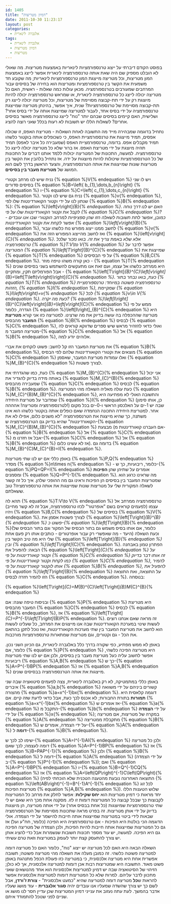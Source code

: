 ```yaml
---
id: 1405
title: "דמיון מטריצות"
date: 2011-10-30 11:23:17
layout: post
categories: 
  - אלגברה לינארית
tags: 
  - אלגברה לינארית
  - דמיון מטריצות
  - מטריצות
---
```

בפוסט הקודם דיברתי על ייצוג טרנספורמציות לינאריות באמצעות מטריצות. מה שאולי לא הובלט מספיק שם היה שאת אותה טרנספורמציה לינארית אפשר לייצג באמצעות המון מטריצות, וכל מטריצה מייצגת המון טרנספורמציות לינאריות; מה שקובע חד משמעית את הקשר בין טרנספורמציות ומטריצות הוא בחירה של בסיסים עבור המרחבים שמעורבים בטרנספורמציה. מכאן עולות כמה שאלות - ראשית, האם כל מטריצה יכולה לייצג כל טרנספורמציה לינארית, או שמראש טרנספורמציה יכולה להיות מיוצגת רק על ידי תת-קבוצה מסויימת של מטריצות, וכל מטריצה יכולה לייצג רק תת-קבוצה מסויימת של טרנספורמציות? שנית, איך אפשר, בהינתן מטריצה שמייצגת טרנספורמציה על ידי בסיס אחד, לעבור למטריצה שמייצגת אותה על ידי בסיס אחר? ושלישית, האם קיימים בסיסים שבהם יותר "נוח" לייצג טרנספורמציה מאשר בסיסים אחרים? לשאלות הללו יש תשובות לא רעות בכלל שאני רוצה להציג.

נתחיל בדוגמה שמבהירה מייד מה התשובה לאחת השאלות - מטריצת האפס, זו שכולה אפסים, תמיד מייצגת את טרנספורמציית האפס, כי כשכופלים אותה בוקטור כלשהו תמיד מקבלים אפס. בדומה, טרנספורמציית האפס (שמעבירה כל איבר לאפס) תמיד תהיה מיוצגת על ידי מטריצת האפס. אז ברור שלא כל מטריצה יכולה לייצג כל טרנספורמציה. למעשה, התכונות של המטריצה יכולות ללמד אותנו דברים על התכונות של כל הטרנספורמציות שיכולות להיות מיוצגות על ידה. אז נתחיל בלהבין את הקשר בין מטריצות שונות שמייצגות את אותה הטרנספורמציה, והצעד הראשון בדרך לשם הוא המושג של <strong>מטריצת מעבר בין בסיסים</strong>.

נניח שיש לנו מרחב וקטורי {% equation %}V{% endequation %} ויש לו שני בסיסים סדורים {% equation %}B=\left\{ b_{1},\dots,b_{n}\right\} {% endequation %} ו-{% equation %}C=\left\{ c_{1},\dots,c_{n}\right\} {% endequation %}. נניח גם שיש לנו וקטור {% equation %}v{% endequation %}, שנתון לנו על ידי וקטור הקואורדינטות שלו לפי {% equation %}B{% endequation %}: {% equation %}\left[v\right]_{B}{% endequation %}. האם יש לנו דרך נוחה לקבל את וקטור הקואורדינטות שלו על פי {% equation %}C{% endequation %}? כמובן, אפשר לתת תשובות לשאלה הזו שהן ספציפיות למרחב הוקטורי שבו אנו עובדים - אפשר לקחת את וקטור הקואורדינטות {% equation %}\left[v\right]_{B}{% endequation %}, לחשב ממנו ייצוג מפורש נוח כלשהו עבור {% equation %}v{% endequation %} ואז לחשב מהייצוג המפורש הזה את {% equation %}\left[v\right]_{C}{% endequation %}. אלא שלא באמת צריך את זה. בואו נזכור שלכל טרנספורמציה {% equation %}T:V\to V{% endequation %} אפשר לדבר על המטריצה {% equation %}\left[T\right]_{B}^{C}{% endequation %} שמייצגת את {% equation %}T{% endequation %} על פי הבסיסים {% equation %}B,C{% endequation %}. כאן קורה משהו טיפה מוזר - {% equation %}T{% endequation %} היא ממרחב כלשהו אל עצמו, ועם זאת אנו מתעקשים להשתמש בשני בסיסים שונים - אבל הפורמליזם תקין, ומתקיים {% equation %}\left[T\right]_{B}^{C}\left[v\right]_{B}=\left[T\left(v\right)\right]_{C}{% endequation %}. כעת, בואו נבחר בתור {% equation %}T{% endequation %} טרנספורמציה פשוטה במיוחד: טרנספורמציית הזהות, {% equation %}I{% endequation %}, שמקיימת {% equation %}I\left(v\right)=v{% endequation %} לכל {% equation %}v\in V{% endequation %}. כעת מה יקרה? {% equation %}\left[I\right]_{B}^{C}\left[v\right]_{B}=\left[v\right]_{C}{% endequation %} ממש על פי הגדרה, כלומר {% equation %}\left[I\right]_{B}^{C}{% endequation %} היא מטריצה שההכפלה בה עושה בדיוק את מה שרצינו. למטריצה כזו אני קורא <strong>מטריצת המעבר</strong> מהבסיס {% equation %}B{% endequation %} לבסיס {% equation %}C{% endequation %}, ואולי כדאי להזהיר מראש שיש ספרים שדווקא קוראים לה מטריצה המעבר מ-{% equation %}C{% endequation %} אל {% equation %}B{% endequation %}, אלוהים יודע למה.

את מטריצת המעבר הזו קל לחשב: פשוט לוקחים את אברי {% equation %}B{% endequation %}, מוצאים את וקטורי הקואורדינטות שלהם לפי הבסיס {% equation %}C{% endequation %} ואלו עמודות מטריצת המעבר, שאסמן {% equation %}M_{B}^{C}{% endequation %} לצורך פשטות.

כעת, כמו שהגדרתי את {% equation %}M_{B}^{C}{% endequation %} אני יכול באותה מידה בדיוק להגדיר את {% equation %}M_{C}^{B}{% endequation %} שמעבירה מהבסיס {% equation %}C{% endequation %} לבסיס {% equation %}B{% endequation %}. כעת עולה מאליה השאלה מהי המטריצה {% equation %}M_{C}^{B}M_{B}^{C}{% endequation %}, והתשובה האולי לא מפתיעה היא שמדובר על מטריצת היחידה {% equation %}I{% endequation %} (כן, אותו סימון לטרנספורמציה ומטריצה! אהההה!) שבה יש 1-ים על האלכסון הראשי ו-0-ים בכל מקום אחר. למטריצת היחידה התכונה הנחמדה שאם כופלים אותה בוקטור כלשהו הוא אינו משתנה, כך שהיא מייצגת את הטרנספורמציה "לא משנים כלום, אפילו לא את הקואורדינטות" שהיא בדיוק גם הטרנספורמציה ש-{% equation %}M_{C}^{B}M_{B}^{C}{% endequation %} מבצעת (אם העברנו קואורדינטות מ-{% equation %}B{% endequation %} אל {% equation %}C{% endequation %} אבל אז חזרנו מ-{% equation %}C{% endequation %} אל {% equation %}B{% endequation %} אז לא עשינו כלום). בדומה גם {% equation %}M_{B}^{C}M_{C}^{B}=I{% endequation %}.

באופן כללי אם יש לנו שתי מטריצות {% equation %}P,Q{% endequation %} מסדר {% equation %}n\times n{% endequation %} - כלומר, ריבועיות, כך ש-{% equation %}PQ=QP=I{% endequation %} אומרים על שתיהן שהן <strong>הפיכות</strong> ומסמנים {% equation %}Q=P^{-1}{% endequation %}. מה שראינו כרגע הוא שמטריצות המעבר בין בסיסים הן הפיכות וראינו גם מה ההופכי שלהן. איך כל זה קשור לשאלה המקורית שלי על מטריצות שונות שמייצגות את אותה טרנספורמציה? טוב ששאלתם.

תהא לה {% equation %}T:V\to V{% endequation %} טרנספורמציה ממרחב אל עצמו (לפעמים קוראים בשם "אופרטור" לכזו טרנספורמציה, אבל זה לא קשר מחייב) ויהיו {% equation %}B,C{% endequation %} בסיסים של {% equation %}V{% endequation %}. לצורך פשטות אסמן את {% equation %}\left[T\right]_{B}^{B}{% endequation %} פשוט כ-{% equation %}\left[T\right]_{B}{% endequation %}(כלומר, אם אותו בסיס משמש גם בתור הבסיס של המקור וגם בתור הבסיס של היעד - מה שאפשרי רק עבור אופרטורים - כותבים אותו רק פעם אחת) וכעת השאלה שלי היא מה טיב הקשר בין {% equation %}\left[T\right]_{B}{% endequation %} ובין {% equation %}\left[T\right]_{C}{% endequation %}. הפתרון טמון באבחנה הבאה: להפעיל את {% equation %}\left[T\right]_{C}{% endequation %} על וקטור קואורדינטות על פי {% equation %}C{% endequation %} זה אותו דבר בדיוק כמו לקחת וקטור קואורדינטות על פי {% equation %}C{% endequation %}, להמיר אותו לוקטור קואורדינטות על פי {% equation %}B{% endequation %}, להפעיל את {% equation %}\left[T\right]_{B}{% endequation %} על התוצאה, ואת התוצאה הזו להמיר חזרה לבסיס {% equation %}C{% endequation %}. בנוסחה:

{% equation %}\left[T\right]_{C}=M_{B}^{C}\left[T\right]_{B}M_{C}^{B}{% endequation %}

ובניסוח טיפה שונה: אם {% equation %}P{% endequation %} היא מטריצת המעבר מהבסיס {% equation %}C{% endequation %} לבסיס {% equation %}B{% endequation %}, אז {% equation %}\left[T\right]_{C}=P^{-1}\left[T\right]_{B}P{% endequation %}. זה מראה שאם אנחנו רוצים לעשות שינוי במערכת הקואורדינטות שבה אנו מייצגים את המרחב, כל שעלינו לעשות הוא לחשב את מטריצת המעבר בין שתי מערכות הקואורדינטות, ואז נוכל לתקן בהתאם את הכל - גם וקטורים, וגם מטריצות שמתארות טרנספורמציות מורכבות.

באופן לא ממש מפתיע, כפי שקורה בדרך כלל באלגברה לינארית, גם הכיוון השני נכון. כלומר, אם {% equation %}P{% endequation %} היא מטריצה הפיכה כלשהי, אפשר לחשוב עליה כעל מטריצת מעבר בין בסיסים, ולכן אם יש לנו שתי מטריצות ריבועיות {% equation %}A,B{% endequation %} כך ש-{% equation %}A=P^{-1}BP{% endequation %} אז {% equation %}A,B{% endequation %} מייצגות את אותה הטרנספורמציה בבסיסים שונים.

באופן כללי במתמטיקה, לא רק באלגברה לינארית, צצה לפעמים סיטואציה שבה שני איברים {% equation %}a,b{% endequation %} קשורים ביניהם על ידי משוואה מהצורה {% equation %}a=x^{-1}bx{% endequation %}. דוגמה קלאסית היא <strong>תמורות</strong> בתורת החבורות; לא אכנס לכך כעת, אבל כדאי לדעת שזה קיים. אם {% equation %}a=x^{-1}bx{% endequation %} אז אומרים ש-{% equation %}a{% endequation %} התקבל מ-{% equation %}b{% endequation %} על ידי <strong>הצמדה</strong> על ידי {% equation %}x{% endequation %}; במקרה של מטריצות, אם מטריצה {% equation %}A{% endequation %} מתקבלת ממטריצה {% equation %}B{% endequation %} על ידי הצמדה, אומרים ש-{% equation %}A{% endequation %} <strong>דומה</strong> ל-{% equation %}B{% endequation %}.

שימו לב לכך ש-{% equation %}A=I^{-1}AI{% endequation %} ולכן כל מטריצה דומה לעצמה; לכך שאם {% equation %}A=P^{-1}BP{% endequation %} אז {% equation %}B=PAP^{-1}{% endequation %} ולכן {% equation %}B{% endequation %} דומה ל-{% equation %}A{% endequation %} (על ידי הצמדה ב-{% equation %}P^{-1}{% endequation %}); ואם {% equation %}A=P^{-1}BP{% endequation %} ו-{% equation %}B=Q^{-1}CQ{% endequation %} אז {% equation %}A=\left(QP\right)^{-1}C\left(QP\right){% endequation %} (התוצאה האחרונה נובעת מהטענה הטכנית שלא הוכחתי לפיה {% equation %}\left(AB\right)^{-1}=B^{-1}A^{-1}{% endequation %} לכל זוג מטריצות הפיכות {% equation %}A,B{% endequation %}). שלוש הטענות הללו יחד מראות כי דמיון מטריצות הוא <strong>יחס שקילות</strong>: אפשר לחלק את מרחב כל המטריצות לקבוצות כך שבכל קבוצה כל המטריצות דומות זו לזו. מסקנה אחת מכך היא שאם יש לי שתי טרנספורמציות שמיוצגות (כל אחת בבסיס אחר) על ידי אותה מטריצה, הן מיוצגות בדיוק על ידי אותן מטריצות. זה בפרט מראה שתכונות מסויימות של הטרנספורמציה שבאות לידי ביטוי במטריצות שמייצגות אותה חייבות להישמר על ידי הצמדה. אולי הדוגמה הכי בולטת היא הפיכות - אם טרנספורמציה היא הפיכה (כלומר, חח"ע ועל) אז גם כל המטריצות שמייצגות אותה חייבות להיות הפיכות, ולכן הצמדה של מטריצה הפיכה גם היא הפיכה. למעשה, יש עוד מספר תכונות חשובות שנשמרות אבל כדי להציג אותן יש צורך להתעסק קצת יותר לעומק במטריצות וזאת טרם עשיתי.

השאלה הבאה היא האם לכל מטריצה יש ייצוג "נוח", כלומר האם כל מטריצה דומה למטריצה פשוטה כלשהי. זה כמובן מעלה את השאלה מהי מטריצה פשוטה; תשובה אפשרית אחת היא מטריצה אלכסונית, כי במטריצה כזו פעולת הכפל מתנהגת באופן פשוט מאוד. התשובה היא שמטריצות רבות אכן דומות למטריצה אלכסונית, אך לא כולן; הזיהוי של הסיטואציה שבה יש דמיון למטריצות אלכסוניות הוא אחד מהנושאים שאני מתכוון לדבר עליהם. למרות שלא כל המטריצות דומות למטריצות אלכסוניות אפשר להראות ש<strong>כל</strong> מטריצה דומה למטריצה שהיא "כמעט אלכסונית" - <strong>צורת ז'ורדן</strong>, אבל לשם כך יש צורך שהשדה שמעליו אנו עובדים יהיה <strong>סגור אלגברית</strong> - עוד מושג שעליו אדבר בהמשך. לעת עתה נעזוב את ענייני דמיון המטריצות שכן עדיין חסר לנו מושג או שניים לפני שנוכל להתמודד איתם.
